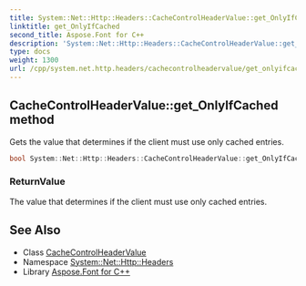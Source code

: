 ```yaml
---
title: System::Net::Http::Headers::CacheControlHeaderValue::get_OnlyIfCached method
linktitle: get_OnlyIfCached
second_title: Aspose.Font for C++
description: 'System::Net::Http::Headers::CacheControlHeaderValue::get_OnlyIfCached method. Gets the value that determines if the client must use only cached entries in C++.'
type: docs
weight: 1300
url: /cpp/system.net.http.headers/cachecontrolheadervalue/get_onlyifcached/
---
```

## CacheControlHeaderValue::get_OnlyIfCached method


Gets the value that determines if the client must use only cached entries.

```cpp
bool System::Net::Http::Headers::CacheControlHeaderValue::get_OnlyIfCached()
```


### ReturnValue

The value that determines if the client must use only cached entries.

## See Also

* Class [CacheControlHeaderValue](../)
* Namespace [System::Net::Http::Headers](../../)
* Library [Aspose.Font for C++](../../../)
